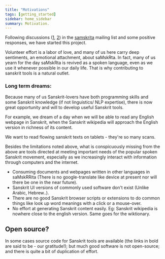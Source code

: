 ```yaml
---
title: "Motivations"
tags: [getting_started]
sidebar: home_sidebar
summary: Motivation.
---
```


Following discussions ([1](http://www.google.com/url?sa=D&q=http://groups.google.com/group/samskrita/browse_thread/thread/e3ac5dea945d3ec0), [2](http://groups.google.com/group/samskrita/browse_thread/thread/afbfbc9ac2eed347)) in the [samskrita](http://groups.google.com/group/samskrita) mailing list and some positive responses, we have started this project.

Volunteer effort is a labor of love, and many of us here carry deep sentiments, an emotional attachment, about saMskRta. In fact, many of us yearn for the day saMskRta is revived as a spoken language, even as we use it whenever possible in our daily life. That is why contributing to sanskrit tools is a natural outlet.

### Long term dreams:

Because many of us Sanskrit-lovers have both programming skills and some Sanskrit knowledge (if not linguistics/ NLP expertise), there is now great opportunity and will to develop useful Sanskrit tools.

For example, we dream of a day when we will be able to read any English webpage in Sanskrit, when the Sanskrit wikipedia will approach the English version in richness of its content.

We want to read flowing sanskrit texts on tablets - they're so many scans.

Besides the limitations noted above, what is conspicuously missing from the above are tools directed at meeting important needs of the popular spoken Sanskrit movement, especially as we increasingly interact with information through computers and the internet.  

- Consuming documents and webpages written in other languages in saMskRRita (There is no google-translate like device at present nor will there be one in the near future).
- Sanskrit UI versions of commonly used software don't exist (Unlike Arabic, Hebrew..).
- There are no good Sanskrit browser scripts or extensions to do common things like look up word meanings with a click or a mouse-over.
- No effort at generating Sanskrit content easily. Eg: Sanskrit wikipedia is nowhere close to the english version. Same goes for the wiktionary.

Open source?
------------
In some cases source code for Sanskrit tools are available (the links in bold are said to be - our gratitude!); but much good software is not open-source; and there is quite a bit of duplication of effort. 
